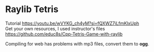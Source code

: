 # Raylib Tetris

Tutorial https://youtu.be/wVYKG_ch4yM?si=fQXWZ7iLfmKlxUph  
Get your own resources, I used instructor's files https://github.com/educ8s/Cpp-Tetris-Game-with-raylib

Compiling for web has problems with mp3 files, convert them to **ogg**.  
